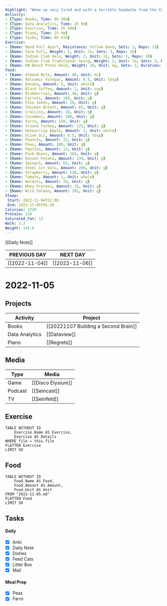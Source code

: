 ```yaml
---
Highlight: "Woke up very tired and with a terrible headache from the COVID booster shot; ended up going back to sleep from 6:30AM - 8:30AM"
Activity:
- {Type: Books, Time: 0h 50m}
- {Type: Data Analytics, Time: 3h 9m}
- {Type: Exercise, Time: 1h 54m}
- {Type: Piano, Time: 1h 4m}
- {Type: Tasks, Time: 0h 47m}
Exercise:
- {Name: Band Pull Apart, Resistance: Yellow Band, Sets: 3, Reps: 15}
- {Name: Face Pull, Weight: 5, Unit: lb, Sets: 3, Reps: 15}
- {Name: Indian Club Halo, Weight: 2, Unit: lb, Sets: 3, Reps: 30}
- {Name: Indian Club Traditional Swing, Weight: 2, Unit: lb, Sets: 3, Reps: 30}
- {Name: KB Bench Press Hold, Weight: 10, Unit: kg, Sets: 3, Duration: 1m}
Food:
- {Name: Almond Milk, Amount: 90, Unit: mL}
- {Name: Balsamic Vinegar, Amount: 0.5, Unit: tbsp}
- {Name: Banana, Amount: 1, Unit: whole}
- {Name: Black Coffee, Amount: 2, Unit: cup}
- {Name: Blueberries, Amount: 40, Unit: g}
- {Name: Carrots, Amount: 100, Unit: g}
- {Name: Chia Seeds, Amount: 20, Unit: g}
- {Name: Chicken Breast, Amount: 82, Unit: g}
- {Name: Craisins, Amount: 10, Unit: g}
- {Name: Cucumber, Amount: 100, Unit: g}
- {Name: Farro, Amount: 150, Unit: g}
- {Name: Ground Turkey, Amount: 125, Unit: g}
- {Name: Honeycrisp Apple, Amount: 1, Unit: whole}
- {Name: Olive Oil, Amount: 0.5, Unit: tbsp}
- {Name: Peanuts, Amount: 32, Unit: g}
- {Name: Peas, Amount: 100, Unit: g}
- {Name: Pepitas, Amount: 14, Unit: g}
- {Name: Pink Beans, Amount: 104, Unit: g}
- {Name: Russet Potato, Amount: 139, Unit: g}
- {Name: Spinach, Amount: 65, Unit: g}
- {Name: Steel Cut Oats, Amount: 200, Unit: g}
- {Name: Strawberry, Amount: 120, Unit: g}
- {Name: Tomato, Amount: 1, Unit: whole}
- {Name: Walnuts, Amount: 28, Unit: g}
- {Name: Whey Protein, Amount: 15, Unit: g}
- {Name: Wild Salmon, Amount: 102, Unit: g}
Sleep: 
 Start: 2022-11-04T22:00
 End: 2022-11-05T05:30
Calories: 2220
Protein: 139
Saturated_Fat: 13
Walk: 3.3
Weight: 145.6
---
```

[[Daily Note]]

| **PREVIOUS DAY**                | **NEXT DAY**                   |
| --------------------------- | -------------------------- |
| [[2022-11-04]] | [[2022-11-06]] | 

# 2022-11-05

## Projects
| Activity       | Project                     |
| -------------- | --------------------------- |
| Books          | [[20221107 Building a Second Brain]] |
| Data Analytics | [[Dataview]]          |
| Piano          | [[Regrets]]                 |

## Media
| Type    | Media             |
| ------- | ----------------- |
| Game    | [[Disco Elysium]] |
| Podcast | [[Seincast]]      |
| TV      | [[Seinfeld]]      |

## Exercise
```dataview
TABLE WITHOUT ID
	Exercise.Name AS Exercise,
	Exercise AS Details
WHERE file = this.file
FLATTEN Exercise
LIMIT 50
```

## Food
```dataview
TABLE WITHOUT ID
	Food.Name AS Food,
	Food.Amount AS Amount,
	Food.Unit AS Unit
FROM "2022-11-05.md"
FLATTEN Food
LIMIT 50
```

## Tasks
#### Daily
- [x] Anki
- [x] Daily Note
- [x] Dishes
- [x] Feed Cats
- [x] Litter Box
- [x] Mail

#### Meal Prep
- [x] Peas
- [x] Farro